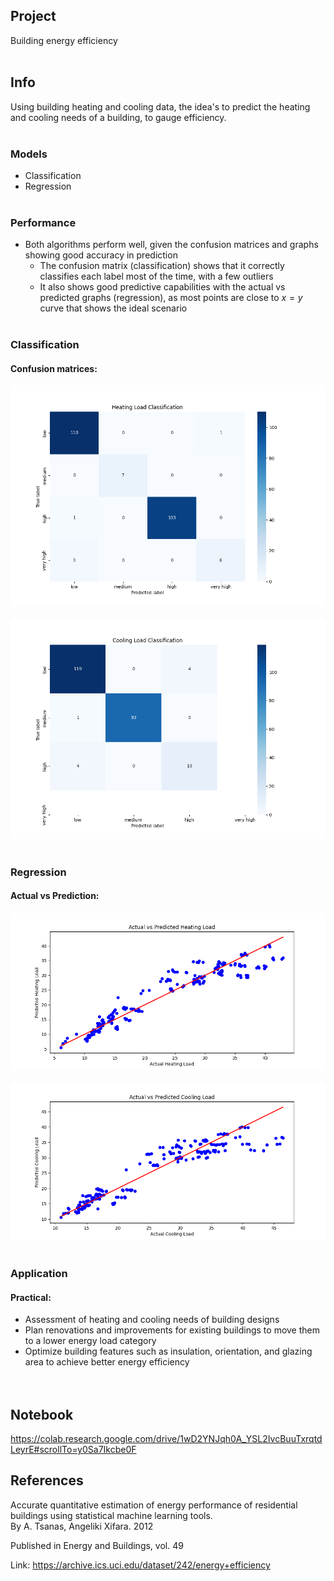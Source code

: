 ## Project
Building energy efficiency<br><br>

## Info
Using building heating and cooling data, the idea's to predict the heating and cooling needs of a building, to gauge efficiency.<br><br>

### Models
* Classification
* Regression<br><br>

### Performance
* Both algorithms perform well, given the confusion matrices and graphs showing good accuracy in prediction
    * The confusion matrix (classification) shows that it correctly classifies each label most of the time, with a few outliers
    * It also shows good predictive capabilities with the actual vs predicted graphs (regression), as most points are close to $x=y$ curve that shows the ideal scenario
<br><br>

### Classification
#### Confusion matrices:
<img src="reports/figures/heat_load_confusion_matrix.png" alt="heat load confusion matrix" width="600"/><br><br>
<img src="reports/figures/cooling_load_confusion_matrix.png" alt="cooling load confusion matrix" width="600"/><br><br>

### Regression
#### Actual vs Prediction:
<img src="reports/figures/heating_load_prediction.png" alt="heating load prediction" width="600"/><br><br>
<img src="reports/figures/cooling_load_prediction.png" alt="cooling load prediction" width="600"/><br><br>

### Application
#### Practical:
* Assessment of heating and cooling needs of building designs
* Plan renovations and improvements for existing buildings to move them to a lower energy load category
* Optimize building features such as insulation, orientation, and glazing area to achieve better energy efficiency<br><br><br>

## Notebook
https://colab.research.google.com/drive/1wD2YNJqh0A_YSL2IvcBuuTxrqtdLeyrE#scrollTo=y0Sa7Ikcbe0F<br>

## References
Accurate quantitative estimation of energy performance of residential buildings using statistical machine learning tools.<br>
By A. Tsanas, Angeliki Xifara. 2012

Published in Energy and Buildings, vol. 49<br>

Link: https://archive.ics.uci.edu/dataset/242/energy+efficiency
